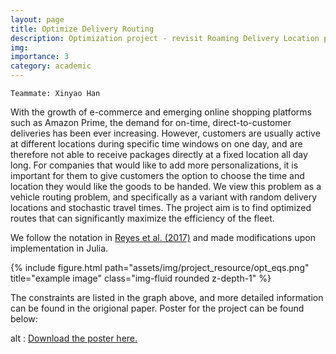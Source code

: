 ```yaml
---
layout: page
title: Optimize Delivery Routing
description: Optimization project - revisit Roaming Delivery Location problem
img: 
importance: 3
category: academic
---
```


```
Teammate: Xinyao Han
```

With the growth of e-commerce and emerging online shopping platforms such as Amazon Prime, the demand for on-time, direct-to-customer deliveries has been ever increasing. However, customers are usually active at different locations during specific time windows on one day, and are therefore not able to receive packages directly at a fixed location all day long. For companies that would like to add more personalizations, it is important for them to give customers the option to choose the time and location they would like the goods to be handed. We view this problem as a vehicle routing problem, and specifically as a variant with random delivery locations and stochastic travel times. The project aim is to find optimized routes that can significantly maximize the efficiency of the fleet. 

We follow the notation in [Reyes et al. (2017)](https://www.sciencedirect.com/science/article/pii/S2352146518300917) and made modifications upon implementation in Julia.

<div class="row">
    <!-- <div class="col-sm-8 mt-3 mt-md-0"> -->
    <div class="col-sm mt-3 mt-md-0">
        {% include figure.html path="assets/img/project_resource/opt_eqs.png" title="example image" class="img-fluid rounded z-depth-1" %}
    </div>
</div>

The constraints are listed in the graph above, and more detailed information can be found in the origional paper. Poster for the project can be found below:

<!-- <object width="100%" height="500" data="http://katherinewangqw.github.io/assets/pdf/opt_proj.pdf" type="application/pdf"> alt : <a href="http://katherinewangqw.github.io/assets/pdf/opt_proj.pdf">Download the poster here.</a>
</object> -->


<object width="100%" height="500" data="https://github.com/katherinewangqw/katherinewangqw.github.io/blob/master/assets/pdf/opt_proj.pdf" type="application/pdf"> alt : <a href="http://katherinewangqw.github.io/assets/pdf/opt_proj.pdf">Download the poster here.</a>
</object>


